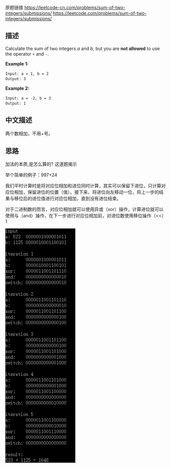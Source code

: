 原题链接
<https://leetcode-cn.com/problems/sum-of-two-integers/submissions/>
<https://leetcode.com/problems/sum-of-two-integers/submissions/>

## 描述

Calculate the sum of two integers *a* and *b*, but you are **not allowed** to use the operator `+` and `-`.

**Example 1:**

```
Input: a = 1, b = 2
Output: 3
```

**Example 2:**

```
Input: a = -2, b = 3
Output: 1
```

##  中文描述

两个数相加，不用+号。

## 思路

加法的本质,是怎么算的? 这道题揭示

举个简单的例子：997+24

我们平时计算时是将对应位相加和进位同时计算，其实可以保留下进位，只计算对应位相加，保留进位的位置（值）。接下来，将进位向左移动一位，将上一步的结果与移位后的进位值进行对应位相加，直到没有进位结束。

对于二进制数的而言，对应位相加就可以使用异或（xor）操作，计算进位就可以使用与（and）操作，在下一步进行对应位相加前，对进位数使用移位操作（<<）1

![image-20190417104135180](assets/image-20190417104135180.png)